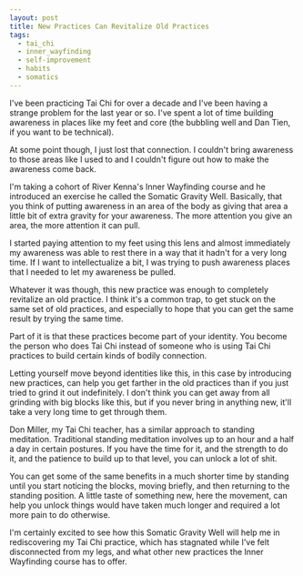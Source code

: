 ```yaml
---
layout: post
title: New Practices Can Revitalize Old Practices
tags:
  - tai_chi
  - inner_wayfinding
  - self-improvement
  - habits
  - somatics
---
```

I've been practicing Tai Chi for over a decade and I've been having a strange problem for the last year or so. I've spent a lot of time building awareness in places like my feet and core (the bubbling well and Dan Tien, if you want to be technical). 

At some point though, I just lost that connection. I couldn't bring awareness to those areas like I used to and I couldn't figure out how to make the awareness come back. 

I'm taking a cohort of River Kenna's Inner Wayfinding course and he introduced an exercise he called the Somatic Gravity Well. Basically, that you think of putting awareness in an area of the body as giving that area a little bit of extra gravity for your awareness. The more attention you give an area, the more attention it can pull. 

I started paying attention to my feet using this lens and almost immediately my awareness was able to rest there in a way that it hadn't for a very long time. If I want to intellectualize a bit, I was trying to push awareness places that I needed to let my awareness be pulled. 

Whatever it was though, this new practice was enough to completely revitalize an old practice. I think it's a common trap, to get stuck on the same set of old practices, and especially to hope that you can get the same result by trying the same time. 

Part of it is that these practices become part of your identity. You become the person who does Tai Chi instead of someone who is using Tai Chi practices to build certain kinds of bodily connection. 

Letting yourself move beyond identities like this, in this case by introducing new practices, can help you get farther in the old practices than if you just tried to grind it out indefinitely. I don't think you can get away from all grinding with big blocks like this, but if you never bring in anything new,  it'll take a very long time to get through them. 

Don Miller, my Tai Chi teacher, has a similar approach to standing meditation. Traditional standing meditation involves up to an hour and a half a day in certain postures. If you have the time for it, and the strength to do it, and the patience to build up to that level, you can unlock a lot of shit.

You can get some of the same benefits in a much shorter time by standing until you start noticing the blocks, moving briefly, and then returning to the standing position. A little taste of something new, here the movement, can help you unlock things would have taken much longer and required a lot more pain to do otherwise.

I'm certainly excited to see how this Somatic Gravity Well will help me in rediscovering my Tai Chi practice, which has stagnated while I've felt disconnected from my legs, and what other new practices the Inner Wayfinding course has to offer. 